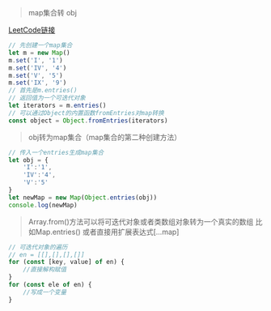 > map集合转 obj

[LeetCode链接](https://leetcode-cn.com/problems/roman-to-integer/)
```javascript
// 先创建一个map集合
let m = new Map()
m.set('I', '1')
m.set('IV', '4')
m.set('V', '5')
m.set('IX', '9')
// 首先是m.entries()
// 返回值为一个可迭代对象
let iterators = m.entries()
// 可以通过Object的内置函数fromEntries对map转换
const object = Object.fromEntries(iterators)
```
> obj转为map集合（map集合的第二种创建方法）
```javascript
// 传入一个entries生成map集合
let obj = {
    'I':'1',
    'IV':'4',
    'V':'5'
}
let newMap = new Map(Object.entries(obj))
console.log(newMap)
```
> Array.from()方法可以将可迭代对象或者类数组对象转为一个真实的数组 比如Map.entries()  或者直接用扩展表达式[...map]
```javascript
// 可迭代对象的遍历
// en = [[],[],[],[]]
for (const [key, value] of en) {
    //直接解构赋值
}
for (const ele of en) {
    //写成一个变量
}
```
